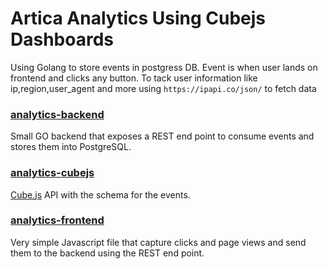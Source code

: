 # Artica Analytics Using Cubejs Dashboards

Using Golang to store events in postgress DB. Event is when user lands on frontend and clicks any button. To tack user information like ip,region,user_agent and more using `https://ipapi.co/json/` to fetch data

### [analytics-backend](analytics-backend/README.md)

Small GO backend that exposes a REST end point to consume events and stores them into PostgreSQL.

### [analytics-cubejs](analytics-cubejs/README.md)

[Cube.js](https://cube.dev/) API with the schema for the events.

### [analytics-frontend](analytics-frontend/README.md)

Very simple Javascript file that capture clicks and page views and send them to the backend using the REST end point.
